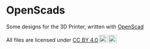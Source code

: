 # OpenScads

Some designs for the 3D Printer, written with [OpenScad](https://www.openscad.org)

<p xmlns:dct="http://purl.org/dc/terms/" xmlns:cc="http://creativecommons.org/ns#" class="license-text">All files   are licensed under <a rel="license" href="https://creativecommons.org/licenses/by/4.0">CC BY 4.0<img style="height:22px!important;margin-left:3px;vertical-align:text-bottom;" src="https://mirrors.creativecommons.org/presskit/icons/cc.svg?ref=chooser-v1" /><img style="height:22px!important;margin-left:3px;vertical-align:text-bottom;" src="https://mirrors.creativecommons.org/presskit/icons/by.svg?ref=chooser-v1" /></a></p>
